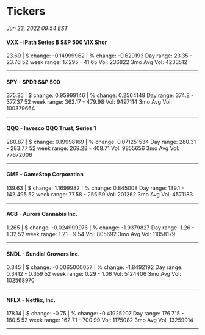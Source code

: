 # Tickers
*Jun 23, 2022 09:54 EST*

#### VXX - iPath Series B S&P 500 VIX Shor
23.69 | $ change: -0.14999962 | % change: -0.629193
Day range: 23.35 - 23.76 52 week range: 17.295 - 41.65
Vol: 236822 3mo Avg Vol: 4233512

---

#### SPY - SPDR S&P 500
375.35 | $ change: 0.95999146 | % change: 0.2564148
Day range: 374.8 - 377.37 52 week range: 362.17 - 479.98
Vol: 9497114 3mo Avg Vol: 100379664

---

#### QQQ - Invesco QQQ Trust, Series 1
280.87 | $ change: 0.19998169 | % change: 0.071251534
Day range: 280.31 - 283.77 52 week range: 269.28 - 408.71
Vol: 9855656 3mo Avg Vol: 77672006

---

#### GME - GameStop Corporation
139.63 | $ change: 1.1699982 | % change: 0.845008
Day range: 139.1 - 142.495 52 week range: 77.58 - 255.69
Vol: 201262 3mo Avg Vol: 4571183

---

#### ACB - Aurora Cannabis Inc.
1.265 | $ change: -0.024999976 | % change: -1.9379827
Day range: 1.26 - 1.32 52 week range: 1.21 - 9.54
Vol: 805692 3mo Avg Vol: 11058179

---

#### SNDL - Sundial Growers Inc.
0.345 | $ change: -0.0065000057 | % change: -1.8492192
Day range: 0.3412 - 0.359 52 week range: 0.29 - 1.06
Vol: 5124406 3mo Avg Vol: 102568970

---

#### NFLX - Netflix, Inc.
178.14 | $ change: -0.75 | % change: -0.41925207
Day range: 176.715 - 180.5 52 week range: 162.71 - 700.99
Vol: 1175082 3mo Avg Vol: 13259914

---

